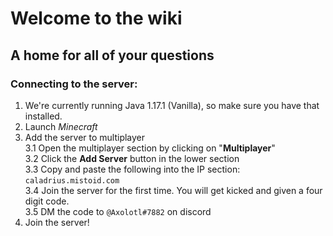 # Welcome to the wiki
## A home for all of your questions 

### Connecting to the server:
 1. We're currently running Java 1.17.1 (Vanilla), so make sure you have that installed.
 2. Launch *Minecraft*
 3. Add the server to multiplayer  
    3.1 Open the multiplayer section by clicking on "**Multiplayer**"  
    3.2 Click the **Add Server** button in the lower section  
    3.3 Copy and paste the following into the IP section: `caladrius.mistoid.com`  
    3.4 Join the server for the first time. You will get kicked and given a four digit code.  
    3.5 DM the code to `@Axolotl#7882` on discord
 4. Join the server!
